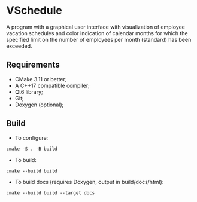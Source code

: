 # VSchedule
A program with a graphical user interface with visualization of employee vacation schedules 
and color indication of calendar months for which the specified limit on the number of employees 
per month (standard) has been exceeded.

## Requirements
- CMake 3.11 or better;
- A C++17 compatible compiler;
- Qt6 library;
- Git;
- Doxygen (optional);

## Build
- To configure:
```
cmake -S . -B build
```
- To build:
```
cmake --build build
```
- To build docs (requires Doxygen, output in build/docs/html):
```
cmake --build build --target docs
```